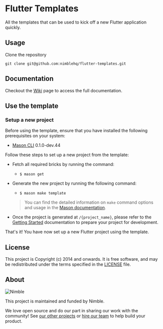 # Flutter Templates

All the templates that can be used to kick off a new Flutter application quickly.

## Usage

Clone the repository

`git clone git@github.com:nimblehq/flutter-templates.git`

## Documentation

Checkout the [Wiki](https://github.com/nimblehq/flutter-templates/wiki) page to access the full documentation.

## Use the template

### Setup a new project

Before using the template, ensure that you have installed the following prerequisites on your system:

- [Mason CLI](https://pub.dev/packages/mason_cli) 0.1.0-dev.44

Follow these steps to set up a new project from the template:

- Fetch all required bricks by running the command:

  - `$ mason get`

- Generate the new project by running the following command:

  - `$ mason make template`

  > You can find the detailed information on `make` command options and usage in the [Mason documentation](https://github.com/felangel/mason/tree/master/packages/mason_cli#overview).

- Once the project is generated at `/{project_name}`, please refer to the [Getting Started](https://github.com/nimblehq/flutter-templates/tree/develop/bricks/template/__brick__/%7B%7Bproject_name.snakeCase()%7D%7D#getting-started) documentation to prepare your project for development.

That's it! You have now set up a new Flutter project using the template.

## License

This project is Copyright (c) 2014 and onwards. It is free software,
and may be redistributed under the terms specified in the [LICENSE] file.

[LICENSE]: /LICENSE

## About

![Nimble](https://assets.nimblehq.co/logo/dark/logo-dark-text-160.png)

This project is maintained and funded by Nimble.

We love open source and do our part in sharing our work with the community!
See [our other projects][community] or [hire our team][hire] to help build your product.

[community]: https://github.com/nimblehq
[hire]: https://nimblehq.co/
